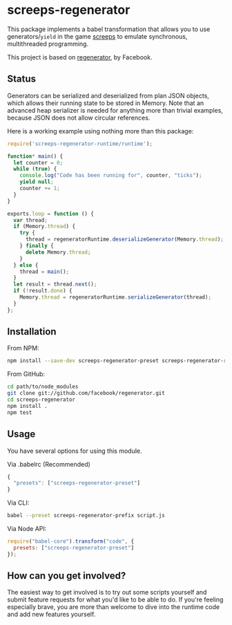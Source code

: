 screeps-regenerator
===

This package implements a babel transformation that allows you to use
generators/`yield` in the game [screeps](https://screeps.com/) to emulate
synchronous, multithreaded programming.

This project is based on [regenerator](https://github.com/facebook/regenerator), by Facebook.

Status
---

Generators can be serialized and deserialized from plan JSON objects, which
allows their running state to be stored in Memory. Note that an advanced heap
serializer is needed for anything more than trivial examples, because JSON does
not allow circular references.

Here is a working example using nothing more than this package:

```js
require('screeps-regenerator-runtime/runtime');

function* main() {
  let counter = 0;
  while (true) {
    console.log("Code has been running for", counter, "ticks");
    yield null;
    counter += 1;
  }
}

exports.loop = function () {
  var thread;
  if (Memory.thread) {
    try {
      thread = regeneratorRuntime.deserializeGenerator(Memory.thread);
    } finally {
      delete Memory.thread;
    }
  } else {
    thread = main();
  }
  let result = thread.next();
  if (!result.done) {
    Memory.thread = regeneratorRuntime.serializeGenerator(thread);
  }
};
```

Installation
---

From NPM:
```sh
npm install --save-dev screeps-regenerator-preset screeps-regenerator-runtime
```

From GitHub:
```sh
cd path/to/node_modules
git clone git://github.com/facebook/regenerator.git
cd screeps-regenerator
npm install .
npm test
```

Usage
---

You have several options for using this module.

Via .babelrc (Recommended)
```js
{
  "presets": ["screeps-regenerator-preset"]
}
```

Via CLI:
```sh
babel --preset screeps-regenerator-prefix script.js
```

Via Node API:
```js
require("babel-core").transform("code", {
  presets: ["screeps-regenerator-preset"]
});
```

How can you get involved?
---

The easiest way to get involved is to try out some scripts yourself and submit
feature requests for what you'd like to be able to do. If you're feeling
especially brave, you are more than welcome to dive into the runtime code and
add new features yourself.
